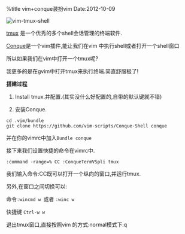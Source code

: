 %title vim+conque装扮vim
Date:2012-10-09

![vim-tmux-shell](http://farm9.staticflickr.com/8040/8069932306_e881ab570d_z.jpg)

[tmux](http://hit9.github.com/blog/ArchLinux/posts/2.html) 是一个优秀的多个shell会话管理的终端软件.

[Conque](http://linuxtoy.org/archives/conque.html)是一个vim插件,能让我们在vim 中执行shell或者打开一个shell窗口

所以如果我们在vim中打开一个tmux呢?

我更多的是在gvim中打开tmux来执行终端.简直舒服极了!

**搭建过程**

1. Install tmux.并配置.(其实没什么好配置的,自带的默认键就不错)

2. 安装Conque.

```
cd .vim/bundle
git clone https://github.com/vim-scripts/Conque-Shell conque
```

并在你的vimrc中加入`Bundle conque`

接下来我们设置快捷的命令在vimrc中.
```
:command -range=% CC :ConqueTermVSpli tmux
```
我们输入命令:CC既可以打开一个纵向的窗口,并运行tmux.

另外,在窗口之间切换可以:

命令`:wincmd w `或者 `:winc w`

快捷键 `Ctrl-w w`

退出tmux窗口,直接按照vim 的方式:normal模式下:q
